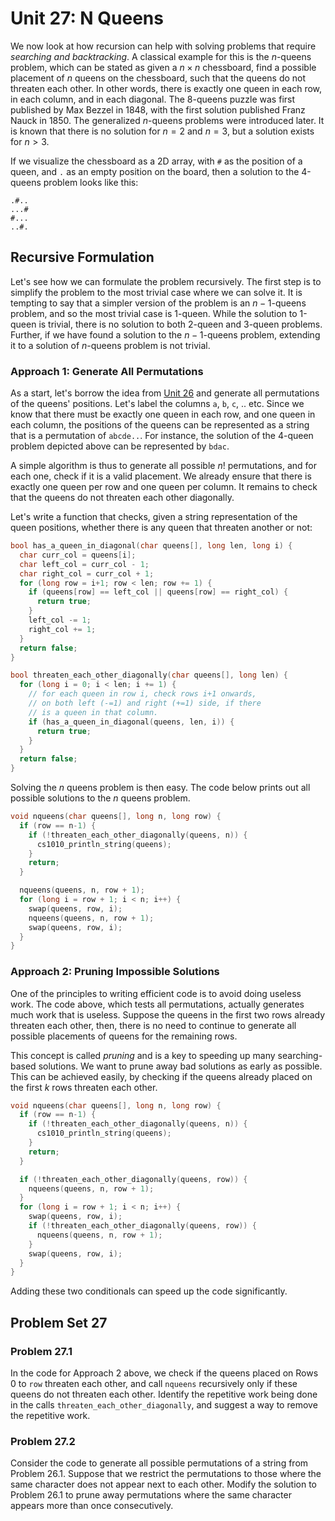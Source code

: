 # Unit 27: N Queens

We now look at how recursion can help with solving problems that require _searching and backtracking_.  A classical example for this is the $n$-queens problem, which can be stated as given a $n \times n$ chessboard, find a possible placement of $n$ queens on the chessboard, such that the queens do not threaten each other.    In other words, there is exactly one queen in each row, in each column, and in each diagonal.  The 8-queens puzzle was first published by Max Bezzel in 1848, with the first solution published Franz Nauck in 1850.
The generalized $n$-queens problems were introduced later.  It is known that there is no solution for $n = 2$ and $n = 3$, but a solution exists for $n > 3$.

If we visualize the chessboard as a 2D array, with `#` as the position of a queen, and `.` as an empty position on the board, then a solution to the 4-queens problem looks like this:

```
.#..
...#
#...
..#.
```

## Recursive Formulation

Let's see how we can formulate the problem recursively.  The first step is to simplify the problem to the most trivial case where we can solve it.  It is tempting to say that a simpler version of the problem is an $n-1$-queens problem, and so the most trivial case is 1-queen.  While the solution to 1-queen is trivial, there is no solution to both 2-queen and 3-queen problems.  Further, if we have found a solution to the $n-1$-queens problem, extending it to a solution of $n$-queens problem is not trivial.  

### Approach 1: Generate All Permutations

As a start, let's borrow the idea from [Unit 26](26-permutations.md) and generate all permutations of the queens' positions.  Let's label the columns `a`, `b`, `c`, .. etc.  Since we know that there must be exactly one queen in each row, and one queen in each column, the positions of the queens can be represented as a string that is a permutation of `abcde..`.  For instance, the solution of the 4-queen problem depicted above can be represented by `bdac`.

A simple algorithm is thus to generate all possible $n!$ permutations, and for each one, check if it is a valid placement.  We already ensure that there is exactly one queen per row and one queen per column.  It remains to check that the queens do not threaten each other diagonally.

Let's write a function that checks, given a string representation of the queen positions, whether there is any queen that threaten another or not:

```C
bool has_a_queen_in_diagonal(char queens[], long len, long i) {
  char curr_col = queens[i];
  char left_col = curr_col - 1;
  char right_col = curr_col + 1;
  for (long row = i+1; row < len; row += 1) {
    if (queens[row] == left_col || queens[row] == right_col) {
      return true;
    }
    left_col -= 1;
    right_col += 1;
  }
  return false;
}

bool threaten_each_other_diagonally(char queens[], long len) {
  for (long i = 0; i < len; i += 1) {
    // for each queen in row i, check rows i+1 onwards, 
    // on both left (-=1) and right (+=1) side, if there 
    // is a queen in that column.
    if (has_a_queen_in_diagonal(queens, len, i)) {
      return true;
    }
  }
  return false;
}
```

Solving the $n$ queens problem is then easy.  The code below prints out all possible solutions to the $n$ queens problem.

```C
void nqueens(char queens[], long n, long row) {
  if (row == n-1) {
    if (!threaten_each_other_diagonally(queens, n)) {
      cs1010_println_string(queens);
    }
    return;
  }

  nqueens(queens, n, row + 1);
  for (long i = row + 1; i < n; i++) {
    swap(queens, row, i);
    nqueens(queens, n, row + 1);
    swap(queens, row, i);
  }
}
```

### Approach 2: Pruning Impossible Solutions

One of the principles to writing efficient code is to avoid doing useless work.  The code above, which tests all permutations, actually generates much work that is useless.  Suppose the queens in the first two rows already threaten each other, then, there is no need to continue to generate all possible placements of queens for the remaining rows.

This concept is called _pruning_ and is a key to speeding up many searching-based solutions.  We want to prune away bad solutions as early as possible.  This can be achieved easily, by checking if the queens already placed on the first $k$ rows threaten each other.

```C
void nqueens(char queens[], long n, long row) {
  if (row == n-1) {
    if (!threaten_each_other_diagonally(queens, n)) {
      cs1010_println_string(queens);
    }
    return;
  }

  if (!threaten_each_other_diagonally(queens, row)) {
    nqueens(queens, n, row + 1);
  }
  for (long i = row + 1; i < n; i++) {
    swap(queens, row, i);
    if (!threaten_each_other_diagonally(queens, row)) {
      nqueens(queens, n, row + 1);
    }
    swap(queens, row, i);
  }
}
```

Adding these two conditionals can speed up the code significantly.


## Problem Set 27

### Problem 27.1

In the code for Approach 2 above, we check if the queens placed on Rows 0 to `row` threaten each other, and call `nqueens` recursively only if these queens do not threaten each other.  Identify the repetitive work being done in the calls `threaten_each_other_diagonally`, and suggest a way to remove the repetitive work.

### Problem 27.2

Consider the code to generate all possible permutations of a string from Problem 26.1.  Suppose that we restrict the permutations to those where the same character does not appear next to each other.  Modify the solution to Problem 26.1 to prune away permutations where the same character appears more than once consecutively.
